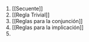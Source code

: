 1. [[Secuente]]
2. [[Regla Trivial]]
3. [[Reglas para la conjunción]]
4. [[Reglas para la implicación]]
5. 